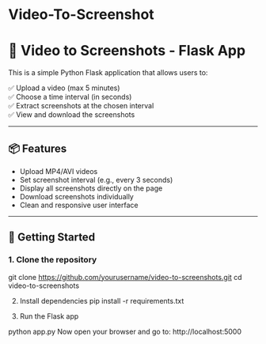 # Video-To-Screenshot
# 🎥 Video to Screenshots - Flask App

This is a simple Python Flask application that allows users to:

✅ Upload a video (max 5 minutes)  
✅ Choose a time interval (in seconds)  
✅ Extract screenshots at the chosen interval  
✅ View and download the screenshots  

---

## 📦 Features

- Upload MP4/AVI videos
- Set screenshot interval (e.g., every 3 seconds)
- Display all screenshots directly on the page
- Download screenshots individually
- Clean and responsive user interface

---

## 🚀 Getting Started

### 1. Clone the repository

git clone https://github.com/yourusername/video-to-screenshots.git
cd video-to-screenshots



2. Install dependencies
pip install -r requirements.txt


4. Run the Flask app

python app.py
Now open your browser and go to:
http://localhost:5000


